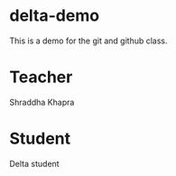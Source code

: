 # delta-demo
This is a demo for the git and github class.

# Teacher
Shraddha Khapra

# Student
Delta student